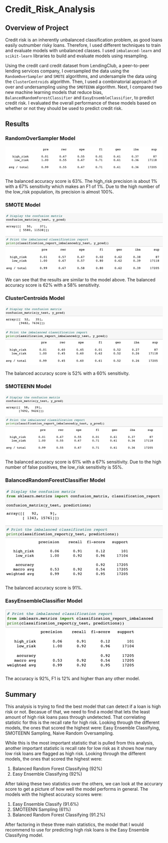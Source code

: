 # Credit_Risk_Analysis

## Overview of Project

Credit risk is an inherently unbalanced classification problem, as good loans easily outnumber risky loans. Therefore, I used different techniques to train and evaluate models with unbalanced classes. I used `imbalanced-learn` and `scikit-learn` libraries to build and evaluate models using resampling.

Using the credit card credit dataset from LendingClub, a peer-to-peer lending services company, I oversampled the data using the `RandomOverSampler` and `SMOTE` algorithms, and undersample the data using the `ClusterCentroids` algorithm. Then, I used a combinatorial approach of over and undersampling using the `SMOTEENN` algorithm. Next, I compared two new machine learning models that reduce bias, `BalancedRandomForestClassifier` and `EasyEnsembleClassifier`, to predict credit risk. I evaluated the overall performance of these models based on whether or not they should be used to predict credit risk.

## Results

### RandomOverSampler Model

![oversample](https://github.com/kushalishah/Credit_Risk_Analysis/blob/main/Images/oversampling.png)

The balanced accuracy score is 63%. The high_risk precision is about 1% with a 67% sensitivity which makes an F1 of 1%. Due to the high number of the low_risk population, its precision is almost 100%.

### SMOTE Model

![smote](https://github.com/kushalishah/Credit_Risk_Analysis/blob/main/Images/smote.png)

We can see that the results are similar to the model above. The balanced accuracy score is 62% with a 58% sensitivity. 

### ClusterCentroids Model

![undersampling](https://github.com/kushalishah/Credit_Risk_Analysis/blob/main/Images/undersampling.png)

The balanced accuracy score is 52% with a 60% sensitivity. 

### SMOTEENN Model

![combinationsampling](https://github.com/kushalishah/Credit_Risk_Analysis/blob/main/Images/combinationsampling.png)

The balanced accuracy score is 61% with a 67% sensitivity. Due to the high number of false positives, the low_risk sensitivity is 55%.

### BalancedRandomForestClassifier Model

![brfc](https://github.com/kushalishah/Credit_Risk_Analysis/blob/main/Images/brfc.png)

The balanced accuracy score is 91%.

### EasyEnsembleClassifier Model

![easyensemble](https://github.com/kushalishah/Credit_Risk_Analysis/blob/main/Images/easyensemble.png)

The accuracy is 92%, F1 is 12% and higher than any other model.

## Summary

This analysis is trying to find the best model that can detect if a loan is high risk or not. Becasue of that, we need to find a model that lets the least amount of high risk loans pass through undetected. That correlating statistic for this is the recall rate for high risk. Looking through the different models, the ones that scored the highest were: Easy Ensemble Classifying, SMOTEENN Sampling, Naive Random Oversampling.

While this is the most important statistic that is pulled from this analysis, another important statistic is recall rate for low risk as it shows how many low risk loans are flagged as high risk. Looking through the different models, the ones that scored the highest were:

1. Balanced Random Forest Classifying (92%)
2. Easy Ensemble Classifying (92%)

After taking these two statistics over the others, we can look at the accurary score to get a picture of how well the model performs in general. The models with the highest accuracy scores were:

1. Easy Ensemble Classify (91.6%)
2. SMOTEENN Sampling (61%)
3. Balanced Random Forest Classifying (91.2%)

After factoring in these three main statistics, the model that I would recommend to use for predicting high risk loans is the Easy Ensemble Classifying model.
